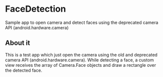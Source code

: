 # FaceDetection
Sample app to open camera and detect faces using the deprecated camera API (android.hardware.camera)

## About it
This is a test app which just open the camera using the old and deprecated camera API (android.hardware.camera). 
While detecting a face, a custom view receives the array of Camera.Face objects and draw a rectangle over the detected face.
